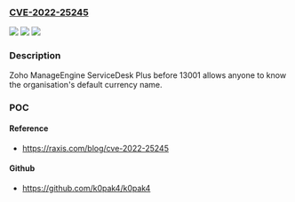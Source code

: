 ### [CVE-2022-25245](https://cve.mitre.org/cgi-bin/cvename.cgi?name=CVE-2022-25245)
![](https://img.shields.io/static/v1?label=Product&message=n%2Fa&color=blue)
![](https://img.shields.io/static/v1?label=Version&message=n%2Fa&color=blue)
![](https://img.shields.io/static/v1?label=Vulnerability&message=n%2Fa&color=brighgreen)

### Description

Zoho ManageEngine ServiceDesk Plus before 13001 allows anyone to know the organisation's default currency name.

### POC

#### Reference
- https://raxis.com/blog/cve-2022-25245

#### Github
- https://github.com/k0pak4/k0pak4

